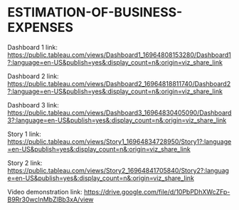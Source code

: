 # ESTIMATION-OF-BUSINESS-EXPENSES


Dashboard 1 link:  https://public.tableau.com/views/Dashboard1_16964808153280/Dashboard1?:language=en-US&publish=yes&:display_count=n&:origin=viz_share_link

Dashboard 2 link: https://public.tableau.com/views/Dashboard2_16964818811740/Dashboard2?:language=en-US&publish=yes&:display_count=n&:origin=viz_share_link

Dashboard 3 link: https://public.tableau.com/views/Dashboard3_16964830405090/Dashboard3?:language=en-US&publish=yes&:display_count=n&:origin=viz_share_link

 Story 1 link: https://public.tableau.com/views/Story1_16964834728950/Story1?:language=en-US&publish=yes&:display_count=n&:origin=viz_share_link

 Story 2 link: https://public.tableau.com/views/Story2_16964841705840/Story2?:language=en-US&publish=yes&:display_count=n&:origin=viz_share_link

 Video demonstration link: https://drive.google.com/file/d/10PbPDhXWcZFp-B9Rr30wclnMbZlBb3xA/view
